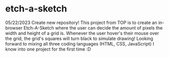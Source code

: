 # etch-a-sketch

05/22/2023 Create new repository!
This project from TOP is to create an in-browser Etch-A-Sketch where the user can decide the amount of pixels the width and height of a grid is. Whenever the user hover's their mouse over the grid, the grid's squares will turn black to simulate drawing!
Looking forward to mixing all three coding languages (HTML, CSS, JavaScript) I know into one project for the first time :D